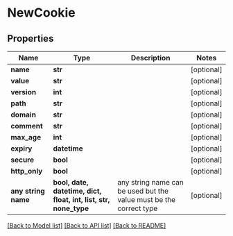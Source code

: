 # NewCookie


## Properties
Name | Type | Description | Notes
------------ | ------------- | ------------- | -------------
**name** | **str** |  | [optional] 
**value** | **str** |  | [optional] 
**version** | **int** |  | [optional] 
**path** | **str** |  | [optional] 
**domain** | **str** |  | [optional] 
**comment** | **str** |  | [optional] 
**max_age** | **int** |  | [optional] 
**expiry** | **datetime** |  | [optional] 
**secure** | **bool** |  | [optional] 
**http_only** | **bool** |  | [optional] 
**any string name** | **bool, date, datetime, dict, float, int, list, str, none_type** | any string name can be used but the value must be the correct type | [optional]

[[Back to Model list]](../README.md#documentation-for-models) [[Back to API list]](../README.md#documentation-for-api-endpoints) [[Back to README]](../README.md)



